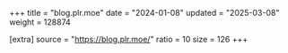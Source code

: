 +++
title = "blog.plr.moe"
date = "2024-01-08"
updated = "2025-03-08"
weight = 128874

[extra]
source = "https://blog.plr.moe/"
ratio = 10
size = 126
+++

